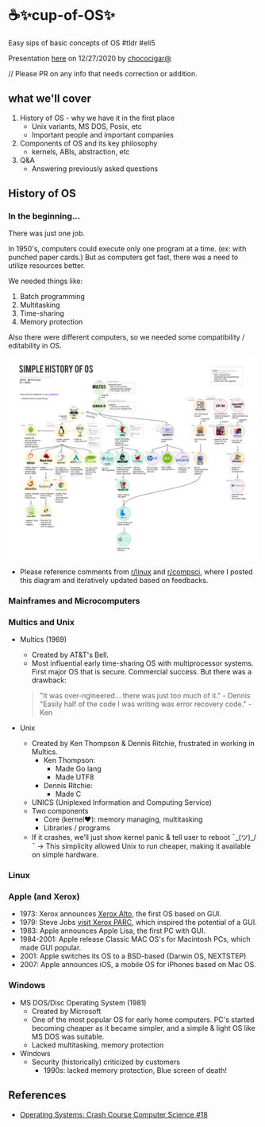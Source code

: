 # ☕✨cup-of-OS✨
Easy sips of basic concepts of OS #tldr #eli5

Presentation [here](https://docs.google.com/presentation/d/1ya2-NfS2mJQ-V4qFdMmBMXSjMTHaSbZGE-x8RvJ-wiM/edit?usp=sharing) on 12/27/2020 by [chococigar@](https://github.com/chococigar)

// Please PR on any info that needs correction or addition.

## what we'll cover
1. History of OS - why we have it in the first place
    - Unix variants,  MS DOS, Posix, etc
    - Important people and important companies
2. Components of OS and its key philosophy
    - kernels, ABIs, abstraction, etc
3. Q&A
    - Answering previously asked questions

## History of OS

### In the beginning...
There was just one job.

In 1950's, computers could execute only one program at a time. (ex: with punched paper cards.)
But as computers got fast, there was a need to utilize resources better.

We needed things like: 
1. Batch programming
2. Multitasking
3. Time-sharing
4. Memory protection

Also there were different computers, so we needed some compatibility / editability in OS.

![history_of_os.png](../img/history_of_os.png)

* Please reference comments from [r/linux](https://www.reddit.com/r/linux/comments/kporah/i_made_a_simple_diagram_on_history_of_os_feel/) and [r/compsci](https://www.reddit.com/r/compsci/comments/kposlx/i_made_a_simple_diagram_on_history_of_os_feel/), where I posted this diagram and iteratively updated based on feedbacks.


### Mainframes and Microcomputers

### Multics and Unix
* Multics (1969)
    * Created by AT&T's Bell.
    * Most influential early time-sharing OS with multiprocessor systems. First major OS that is secure. Commercial success. But there was a drawback:
    > "It was over-ngineered... there was just too much of it." - Dennis
    > "Easily half of the code I was writing was error recovery code." - Ken 

* Unix
    * Created by Ken Thompson & Dennis Ritchie, frustrated in working in Multics.
        * Ken Thompson: 
            * Made Go lang
            * Made UTF8
        * Dennis Ritchie: 
            * Made C
    * UNICS (Uniplexed Information and Computing Service)
    * Two components
        * Core (kernel❤️): memory managing, multitasking
        * Libraries / programs
    * If it crashes, we’ll just show kernel panic & tell user to reboot ¯\_(ツ)_/¯
        → This simplicity allowed Unix to run cheaper, making it available on simple hardware.
        
### Linux

### Apple (and Xerox)
* 1973: Xerox announces [Xerox Alto](https://history-computer.com/xerox-alto-complete-history-of-the-xerox-alto-computer/), the first OS based on GUI.
* 1979: Steve Jobs [visit Xerox PARC](https://web.stanford.edu/dept/SUL/sites/mac/parc.html), which inspired the potential of a GUI.
* 1983: Apple announces Apple Lisa, the first PC with GUI.
* 1984-2001: Apple release Classic MAC OS's for Macintosh PCs, which made GUI popular.
* 2001: Apple switches its OS to a BSD-based (Darwin OS, NEXTSTEP)
* 2007: Apple announces iOS, a mobile OS for iPhones based on Mac OS.

### Windows
* MS DOS/Disc Operating System (1981)
    * Created by Microsoft
    * One of the most popular OS for early home computers.  PC's started becoming cheaper as it became simpler, and a simple & light OS like MS DOS was suitable.
    * Lacked multitasking, memory protection
* Windows
    * Security (historically) criticized by customers
        * 1990s: lacked memory protection, Blue screen of death!


## References
* [Operating Systems: Crash Course Computer Science #18](https://youtu.be/26QPDBe-NB8)
